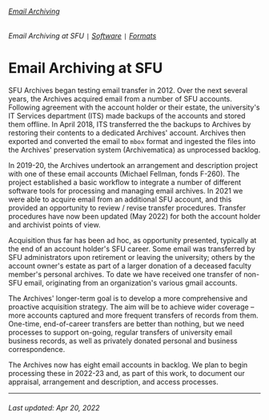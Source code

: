 ###### [Email Archiving](./README.md)
###### Email Archiving at SFU `|` [Software](software.md) `|` [Formats](formats.md)

# Email Archiving at SFU

SFU Archives began testing email transfer in 2012. Over the next several years, the Archives acquired email from a number of SFU accounts. Following agreement with the account holder or their estate, the university's IT Services department (ITS) made backups of the accounts and stored them offline. In April 2018, ITS transferred the the backups to Archives by restoring their contents to a dedicated Archives' account. Archives then exported and converted the email to `mbox` format and ingested the files into the Archives' preservation system (Archivematica) as unprocessed backlog.

In 2019-20, the Archives undertook an arrangement and description project with one of these email accounts (Michael Fellman, fonds F-260). The project established a basic workflow to integrate a number of different software tools for processing and managing email archives. In 2021 we were able to acquire email from an additional SFU account, and this provided an opportunity to review / revise transfer procedures. Transfer procedures have now been updated (May 2022) for both the account holder and archivist points of view.

Acquisition thus far has been ad hoc, as opportunity presented, typically at the end of an account holder's SFU career. Some email was transferred by SFU administrators upon retirement or leaving the university; others by the account owner's estate as part of a larger donation of a deceased faculty member's personal archives. To date we have received one transfer of non-SFU email, originating from an organization's various gmail accounts.

The Archives' longer-term goal is to develop a more comprehensive and proactive acquisition strategy. The aim will be to achieve wider coverage – more accounts captured and more frequent transfers of records from them. One-time, end-of-career transfers are better than nothing, but we need processes to support on-going, regular transfers of university email business records, as well as privately donated personal and business correspondence.

The Archives now has eight email accounts in backlog. We plan to begin processing these in 2022-23 and, as part of this work, to document our appraisal, arrangement and description, and access processes.

***

###### Last updated: Apr 20, 2022
